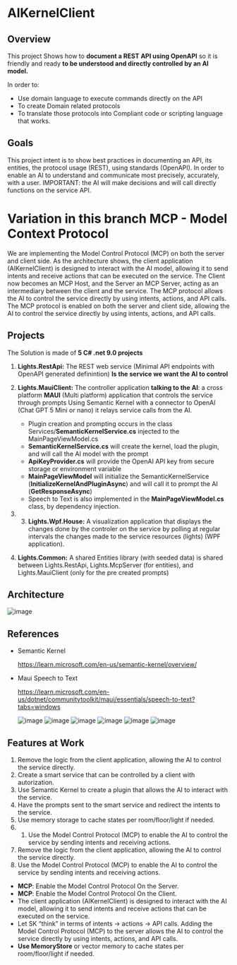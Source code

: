 ﻿# AIKernelClient

## Overview
This project Shows how to **document a REST API using OpenAPI** so it is friendly and ready **to be understood and directly controlled by an AI model.**

In order to:
- Use domain language to execute commands directly on the API
- To create Domain related protocols
- To translate those protocols into Compliant code or scripting language that works.
## Goals
This project intent is to show best practices in documenting an API, its entities, the protocol usage (REST), using standards (OpenAPI).
In order to enable an AI to understand and communicate most precisely, accurately, with a user.
IMPORTANT: the AI will make decisions and will call directly functions on the service API. 

# Variation in this branch MCP - Model Context Protocol
We are implementing the Model Control Protocol (MCP) on both the server and client side.
As the architecture shows, the client application (AIKernelClient) is designed to interact with the AI model, allowing it to send intents and receive actions that can be executed on the service.
The Client now becomes an MCP Host, and the Server an MCP Server, acting as an intermediary between the client and the service.
The MCP protocol allows the AI to control the service directly by using intents, actions, and API calls.
The MCP protocol is enabled on both the server and client side, allowing the AI to control the service directly by using intents, actions, and API calls.

## Projects
The Solution is made of **5 C# .net 9.0 projects**
1. **Lights.RestApi:** The REST web service (Minimal API endpoints with OpenAPI generated definintion) **Is the service we want the AI to control** 

2. **Lights.MauiClient:** The controller application  **talking to the AI**: a cross platform **MAUI** (Multi platform) application that controls the service through prompts Using Semantic Kernel with a connector to OpenAI (Chat GPT 5 Mini or nano) it relays service calls from the AI.
      - Plugin creation and prompting occurs in the class Services/**SemanticKernelService.cs** injected to the MainPageViewModel.cs
      - **SemanticKernelService.cs** will create the kernel, load the plugin, and will call the AI model with the prompt
      - **ApiKeyProvider.cs** will provide the OpenAI API key from secure storage or environment variable
      - **MainPageViewModel** will initialize the SemanticKernelService (**InitializeKernelAndPluginAsync**) and will call it to prompt the AI (**GetResponseAsync**)
      - Speech to Text is also implemented in the **MainPageViewModel.cs** class, by dependency injection.

1. 3. **Lights.Wpf.House:** A visualization application  that displays the changes done by the controler on the service by polling at regular intervals the changes made to the service resources (lights) (WPF application). 
4. **Lights.Common:** A shared Entities library  (with seeded data) is shared between Lights.RestApi, Lights.McpServer (for entities), and Lights.MauiClient (only for the pre created prompts)

## Architecture

![image](ReadMeImages/Architecture.png)

## References

- Semantic Kernel

    https://learn.microsoft.com/en-us/semantic-kernel/overview/

 - Maui Speech to Text

    https://learn.microsoft.com/en-us/dotnet/communitytoolkit/maui/essentials/speech-to-text?tabs=windows

   ![image](ReadMeImages/BasicUI.png)
   ![image](ReadMeImages/SimpleCommand.png)
   ![image](ReadMeImages/SeventyParty.png)
   ![image](ReadMeImages/ProtocolGeneration.png)
   ![image](ReadMeImages/ProtocolExecution.png)
   ![image](ReadMeImages/CodeGeneration.png)
   
## Features at Work

1. Remove the logic from the client application, allowing the AI to control the service directly.
1. Create a smart service that can be controlled by a client with autorization.
1. Use Semantic Kernel to create a plugin that allows the AI to interact with the service.
1. Have the prompts sent to the smart service and redirect the intents to the service.
1. Use memory storage to cache states per room/floor/light if needed.
1. 1. Use the Model Control Protocol (MCP) to enable the AI to control the service by sending intents and receiving actions.
2. Remove the logic from the client application, allowing the AI to control the service directly.
1. Use the Model Control Protocol (MCP) to enable the AI to control the service by sending intents and receiving actions.
 

- **MCP**: Enable the Model Control Protocol On the Server.
- **MCP**: Enable the Model Control Protocol On the Client.
- The client application (AIKernelClient) is designed to interact with the AI model, allowing it to send intents and receive actions that can be executed on the service.
- Let SK “think” in terms of intents → actions → API calls.
Adding the Model Control Protocol (MCP) to the server allows the AI to control the service directly by using intents, actions, and API calls.
- **Use MemoryStore** or vector memory to cache states per room/floor/light if needed.
